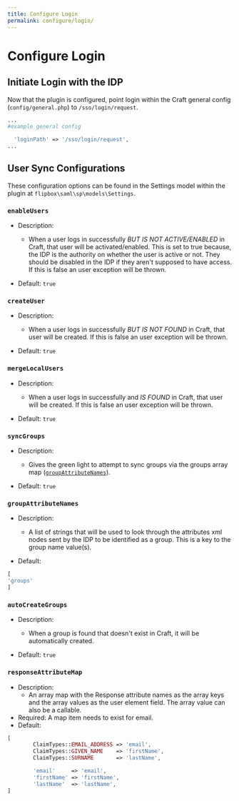 ```yaml
---
title: Configure Login
permalink: configure/login/
---
```


# Configure Login

## Initiate Login with the IDP
Now that the plugin is configured, point login within the Craft general config (`config/general.php`) to 
`/sso/login/request`.

```php
...
#example general config

  'loginPath' => '/sso/login/request',
...
```

## User Sync Configurations

These configuration options can be found in the Settings model within the plugin
at `flipbox\saml\sp\models\Settings`.

### `enableUsers`
* Description:
 
    * When a user logs in successfully _BUT IS NOT ACTIVE/ENABLED_ in Craft, that user will be 
    activated/enabled. This is set to true because, the IDP is the authority on whether the user
    is active or not. They should be disabled in the IDP if they aren't supposed to have access.
    If this is false an user exception will be thrown.
     
* Default: `true`

### `createUser`
* Description:
 
    * When a user logs in successfully _BUT IS NOT FOUND_ in Craft, that user will be 
    created. If this is false an user exception will be thrown.
     
* Default: `true`

### `mergeLocalUsers`
* Description:
 
    * When a user logs in successfully and _IS FOUND_ in Craft, that user will be 
    created. If this is false an user exception will be thrown.
     
* Default: `true`

### `syncGroups`

* Description:
 
    * Gives the green light to attempt to sync groups via the 
    groups array map ([`groupAttributeNames`](#groupattributenames)).
     
* Default: `true`

### `groupAttributeNames`

* Description:
 
    * A list of strings that will be used to look through the attributes xml nodes
    sent by the IDP to be identified as a group. This is a key to the group name value(s).
     
* Default:
```php
[
'groups'
]
```

### `autoCreateGroups`
* Description:
 
    * When a group is found that doesn't exist in Craft, it will be automatically created.
     
* Default: `true`

### `responseAttributeMap`
* Description: 
    * An array map with the Response attribute names as the array keys and the
    array values as the user element field. The array value can also be a callable. 
* Required: A map item needs to exist for email.
* Default:
```php
[
        ClaimTypes::EMAIL_ADDRESS => 'email',
        ClaimTypes::GIVEN_NAME    => 'firstName',
        ClaimTypes::SURNAME       => 'lastName',

        'email'     => 'email',
        'firstName' => 'firstName',
        'lastName'  => 'lastName',
]
```

